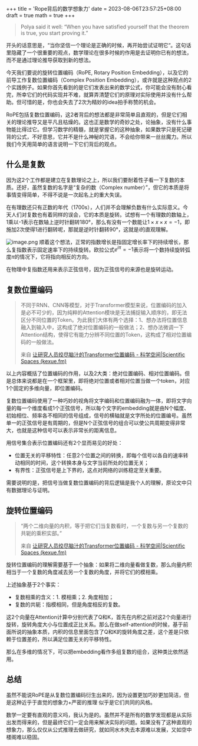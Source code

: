 +++
title = 'Rope背后的数学想象力'
date = 2023-08-06T23:57:25+08:00
draft = true
math = true
+++

> Polya said it well: “When you have satisfied yourself that the theorem is true, you start proving it.”

开头的话意思是，“当你坚信一个理论是正确的时候，再开始尝试证明它“。这句话里隐藏了一个很重要的观点，数学理论在很多时候的作用是去证明你已有的想法，而不是通过理论推导获取到新的想法。

今天我们要说的旋转位置编码（RoPE, Rotary Position Embedding），以及它的前导工作复数位置编码（Complex Position Embedding），或许就是这种观点的2个实践例子。如果你首先看到的是它们发表出来的数学公式，你可能会没有耐心看完，所幸它们的代码实现并不难，就算弄清楚它们的原理对实际使用并没有什么帮助。但可惜的是，你也会失去了2次为精妙的idea拍手称赞的机会。

RoPE包括复数位置编码，这2者背后的想法都是非常简单且直观的，但是它们相关的理论推导又是平凡且枯燥的。这也正是数学的奇妙之处，论抽象，没有什么事物能比得过它。但学习数学的精髓，就是掌握它的这种抽象，如果数学只是死记硬背的公式，不好意思，它并不是什么神秘的咒语，不会给你带来一丝丝魔力。所以我们今天用简单的语言说明一下它们背后的观点。

## 什么是复数

因为这2个工作都是建立在复数理论之上，所以我们要耐着性子看一下复数的本质。还好，虽然复数的名字是“复杂的数（Complex number）”，但它的本质是将事情变得简单，不得不说是一次起名上的重大失误。

在有理数还只有正数的年代（1700s），人们并不会理解负数有什么实际意义。今天人们对复数也有着同样的误会，它的本质是旋转。试想有一个有理数的数轴上，1乘以-1表示在数轴上逆时针翻转180°，那么有没有一个数能让$1\times x \times x=-1$，即施加2次使得1进行翻转呢，那就是逆时针翻转90°，这就是$i$的直观理解。

![image.png](https://p9-juejin.byteimg.com/tos-cn-i-k3u1fbpfcp/462663ca61004240af1ff17de06782a1~tplv-k3u1fbpfcp-watermark.image?)
顺着这个想法，正常的指数增长是指固定增长率下的持续增长，那么复指数表示固定速率下的持续旋转。欧拉公式$e^{i\pi}=-1$表示将一个数持续旋转弧度$\pi$的情况下，它将指向相反的方向。

在物理中复指数还用来表示正弦信号，因为正弦信号的来源也是旋转运动。

## 复数位置编码

> 不同于RNN、CNN等模型，对于Transformer模型来说，位置编码的加入是必不可少的，因为纯粹的Attention模块是无法捕捉输入顺序的，即无法区分不同位置的Token。为此我们大体有两个选择：1、想办法将位置信息融入到输入中，这构成了绝对位置编码的一般做法；2、想办法微调一下Attention结构，使得它有能力分辨不同位置的Token，这构成了相对位置编码的一般做法。
>
> 来自 [让研究人员绞尽脑汁的Transformer位置编码 - 科学空间|Scientific Spaces (kexue.fm)](https://kexue.fm/archives/8130)

以上内容概括了位置编码的作用，以及2大类：绝对位置编码、相对位置编码。但是总体来说都是在一个框架里，即将绝对位置或者相对位置当做一个token，对应1个固定的多维向量，即位置编码。

复数位置编码使用了一种巧妙的视角将文字编码和位置编码融为一体，即将文字向量的每一个维度看成1个正弦信号，所以每个文字的embedding就是由N个幅度、初始相位、频率各不相同的信号组成，信号的横轴就是文字所处的位置编号。虽然单一的正弦信号是有周期的，但是N个正弦信号的组合可以使公共周期变得非常大，也就是这种信号可以表示非常长的距离信息。

用信号集合表示位置编码还有2个显而易见的好处：

-   位置无关的平移特性：任意2个位置之间的转换，即每个信号以各自的速率转动相同的时间，这个转换本身与文字当前所处的位置无关；
-   有界性：正弦信号是上下界的，这点对网络的训练稳定至关重要。

需要说明的是，把信号当做复数位置编码的背后逻辑是我个人的理解，原论文中只有数据理论与证明。

## 旋转位置编码

> “两个二维向量的内积，等于把它们当复数看时，一个复数与另一个复数的共轭的乘积实部。”
> 
> 来自 [让研究人员绞尽脑汁的Transformer位置编码 - 科学空间|Scientific Spaces (kexue.fm)](https://kexue.fm/archives/8130)

旋转位置编码的理解需要基于一个抽象：如果将二维向量看做复数，那么向量内积相当于一个复数的角度减去另一个复数的角度，并将它们的模相乘。

上述抽象基于2个事实：

-   复数相乘的含义：1. 模相乘；2. 角度相加；
-   复数的共轭：指模相同，但是角度相反的复数。

这2个向量在Attention计算中分别代表了Q和K，首先在内积之前对这2个向量进行旋转，旋转角度大小与位置成正比关系。那么在做self-attention的时候，基于前面所说的抽象本质，内积的信息里面包含了Q和K的旋转角度之差，这个差是只依赖于位置差的，所以满足位置无关的平移特性。

那么在多维的情况下，可以把embedding看作多组复数的组合，这种类比依然适用。

## 总结

虽然不能说RoPE是从复数位置编码衍生出来的，因为设置更加巧妙更加简洁，但是这种近乎于直觉的想象力+严密的推理 似乎是它们共同的风格。

数学一定要有直观的意义吗，我认为是的。虽然并不是所有的数学发现都是从实际出发而得来的，但是最终它们一定会用来解决实际的问题。如果没有了这种直观的想象力，那么仅仅从公式推理去做研究，就如同水木失去本源难以发展，又如空中楼阁难以稳固。